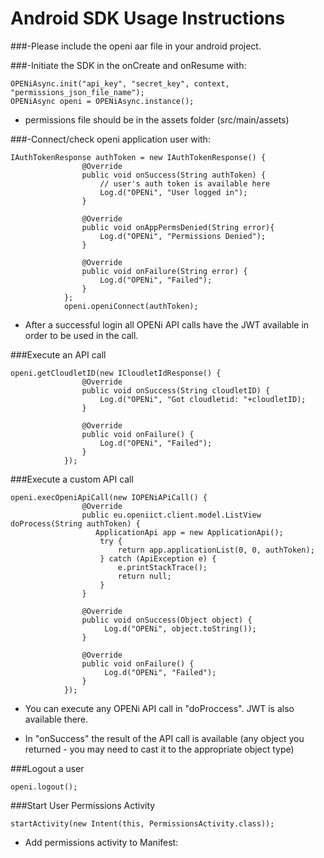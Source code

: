 # Android SDK Usage Instructions

###-Please include the openi aar file in your android project.

###-Initiate the SDK in the onCreate and onResume with:


    OPENiAsync.init("api_key", "secret_key", context, "permissions_json_file_name");
    OPENiAsync openi = OPENiAsync.instance();


* permissions file should be in the assets folder (src/main/assets)

###-Connect/check openi application user with:


    IAuthTokenResponse authToken = new IAuthTokenResponse() {
                    @Override
                    public void onSuccess(String authToken) {
                        // user's auth token is available here
                        Log.d("OPENi", "User logged in");
                    }
    
                    @Override
                    public void onAppPermsDenied(String error){
                        Log.d("OPENi", "Permissions Denied");
                    }
    
                    @Override
                    public void onFailure(String error) {
                        Log.d("OPENi", "Failed");
                    }
                };
                openi.openiConnect(authToken);


* After a successful login all OPENi API calls have the JWT available in order to be used in the call.

###Execute an API call 


    openi.getCloudletID(new ICloudletIdResponse() {
                    @Override
                    public void onSuccess(String cloudletID) {
                        Log.d("OPENi", "Got cloudletid: "+cloudletID);
                    }
    
                    @Override
                    public void onFailure() {
                        Log.d("OPENi", "Failed");
                    }
                });


###Execute a custom API call


    openi.execOpeniApiCall(new IOPENiAPiCall() {
                    @Override
                    public eu.openiict.client.model.ListView doProcess(String authToken) {
                       ApplicationApi app = new ApplicationApi();
                        try {
                            return app.applicationList(0, 0, authToken);
                        } catch (ApiException e) {
                            e.printStackTrace();
                            return null;
                        }
                    }
    
                    @Override
                    public void onSuccess(Object object) {
                         Log.d("OPENi", object.toString());
                    }
    
                    @Override
                    public void onFailure() {
                         Log.d("OPENi", "Failed");
                    }
                });

            
* You can execute any OPENi API call in "doProccess". JWT is also available there.

* In "onSuccess" the result of the API call is available (any object you returned - you may need to cast it to the appropriate object type)

###Logout a user


    openi.logout();


###Start User Permissions Activity


    startActivity(new Intent(this, PermissionsActivity.class));


* Add permissions activity to Manifest:


    <activity android:name="eu.openiict.client.permissions.PermissionsActivity" android:label="Permissions" />
